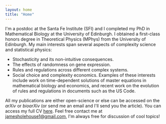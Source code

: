 ```yaml
---
layout: home
title: "Home"
---
```


I'm a postdoc at the Santa Fe Institute (SFI) and I completed my PhD in Mathematical Biology at the University of Edinburgh. I obtained a first-class honors degree in Theoretical Physics (MPhys) from the University of Edinburgh. My main interests span several aspects of complexity science and statistical physics:
- Stochasticity and its non-intuitive consequences.
- The effects of randomness on gene expression.
- Rules and regulations across different complex systems.
- Social choice and complexity economics.
Examples of these interests include work on time-dependent solutions of master equations in mathematical biology and economics, and recent work on the evolution of rules and regulations in documents such as the US Code.

All my publications are either open-science or else can be accessed on the *arXiv* or *bioarXiv* (or send me an email and I'll send you the article). You can access my full CV [here](https://jamesholehouse.github.io/assets/James_Holehouse_CV_new.pdf). Feel free contact me at [jamesholehouse1@gmail.com](mailto:jamesholehouse1@gmail.com), I'm always free for discussion of cool topics! 
